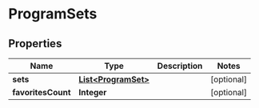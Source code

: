 
# ProgramSets

## Properties
Name | Type | Description | Notes
------------ | ------------- | ------------- | -------------
**sets** | [**List&lt;ProgramSet&gt;**](ProgramSet.md) |  |  [optional]
**favoritesCount** | **Integer** |  |  [optional]



